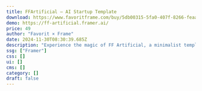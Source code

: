 ```yaml
---
title: FFArtificial — AI Startup Template
download: https://www.favoritframe.com/buy/5db00315-5fa0-407f-8266-feaa33883215
demo: https://ff-artificial.framer.ai/
price: 49
author: "Favorit × Frame"
date: 2024-11-30T08:30:39.685Z
description: "Experience the magic of FF Artificial, a minimalist template that combines technology and creativity."
ssg: ["Framer"]
css: []
ui: []
cms: []
category: []
draft: false
---
```

